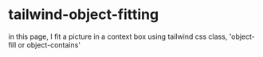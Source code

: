 # tailwind-object-fitting
in this page, I fit a picture in a context box using tailwind css class, 'object-fill or object-contains'
